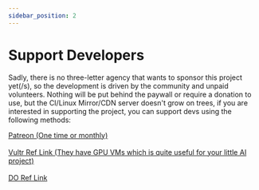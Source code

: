 ```yaml
---
sidebar_position: 2
---
```


# Support Developers

Sadly, there is no three-letter agency that wants to sponsor this project yet(/s), so the development is driven by the community and unpaid volunteers.
Nothing will be put behind the paywall or require a donation to use, but the CI/Linux Mirror/CDN server doesn't grow on trees, if you are interested in supporting the project, you can support devs using the following methods:

<a href="https://www.patreon.com/catdev">Patreon (One time or monthly)</a>
<br></br>
<a href="https://www.vultr.com/?ref=8941355-8H">Vultr Ref Link (They have GPU VMs which is quite useful for your little AI project)</a>
<br></br>
<a href="https://www.digitalocean.com/?refcode=50f1a3b6244c">DO Ref Link</a>
